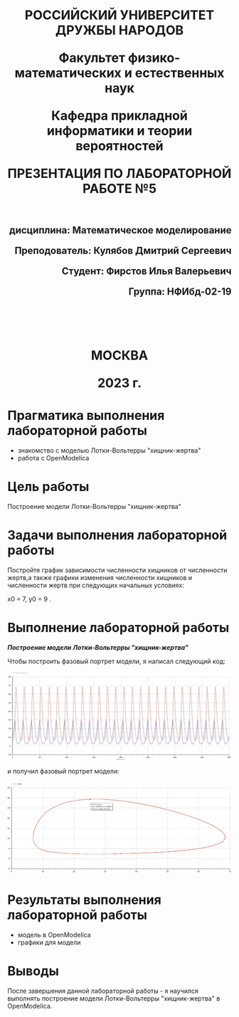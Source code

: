 <h1 align="center">
<p>РОССИЙСКИЙ УНИВЕРСИТЕТ ДРУЖБЫ НАРОДОВ 
<p>Факультет физико-математических и естественных наук  
<p>Кафедра прикладной информатики и теории вероятностей
<p>ПРЕЗЕНТАЦИЯ ПО ЛАБОРАТОРНОЙ РАБОТЕ №5
<br></br>
<h2 align="right">
<p>дисциплина: Математическое моделирование
<p>Преподователь: Кулябов Дмитрий Сергеевич
<p>Студент: Фирстов Илья Валерьевич
<p>Группа: НФИбд-02-19
<br></br>
<br></br>
<h1 align="center">
<p>МОСКВА
<p>2023 г.
</h1>

# **Прагматика выполнения лабораторной работы**

- знакомство с моделью Лотки-Вольтерры "хищник-жертва"
- работа с OpenModelica

# **Цель работы**

Построение модели Лотки-Вольтерры "хищник-жертва"

# Задачи выполнения лабораторной работы

Постройте график зависимости численности хищников от численности жертв,а также графики изменения численности хищников и численности жертв при следующих начальных условиях:

x0 = 7, y0 = 9 .

# **Выполнение лабораторной работы**

**_Построение модели Лотки-Вольтерры "хищник-жертва"_**

Чтобы построить фазовый портрет модели, я написал следующий код:

![photo2. код для фазового портрета модели в варианте](image/graph_1.png "код для фазового портрета модели в варианте")

и получил фазовый портрет модели:

![photo3. фазовый портрет модели в варианте для обычной системы](image/graph_2.png "фазовый портрет модели в варианте")

# Результаты выполнения лабораторной работы

- модель в OpenModelica
- графики для модели

# Выводы

После завершения данной лабораторной работы - я научился выполнять построение модели Лотки-Вольтерры "хищник-жертва" в OpenModelica.
